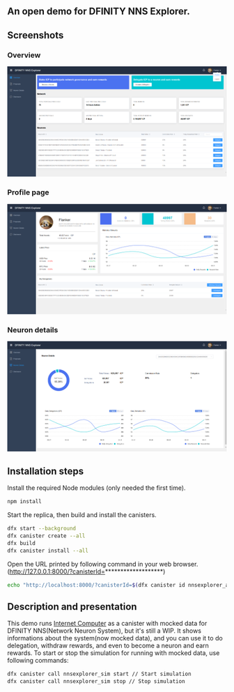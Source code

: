 ## An open demo for DFINITY NNS Explorer.

## Screenshots

### Overview

![Screenshots](screenshots/screenshot1.png)

### Profile page

![Screenshots](screenshots/screenshot2.png)

### Neuron details

![Screenshots](screenshots/screenshot3.png)

## Installation steps

Install the required Node modules (only needed the first time).

```bash
npm install
```

Start the replica, then build and install the canisters.

```bash
dfx start --background
dfx canister create --all
dfx build
dfx canister install --all
```

Open the URL printed by following command in your web browser. (http://127.0.0.1:8000/?canisterId=*******************)

```bash
echo "http://localhost:8000/?canisterId=$(dfx canister id nnsexplorer_assets)"
```

## Description and presentation

This demo runs [Internet Computer] as a canister with mocked data for DFINITY NNS(Network Neuron System), but it's still a WIP. It shows informations about the system(now mocked data), and you can use it to do delegation, withdraw rewards, and even to become a neuron and earn rewards. To start or stop the simulation for running with mocked data, use following commands:

```bash
dfx canister call nnsexplorer_sim start // Start simulation
dfx canister call nnsexplorer_sim stop // Stop simulation
```

[Internet Computer]: https://dfinity.org/